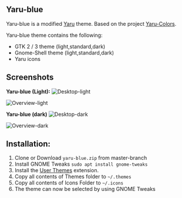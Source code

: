 ## Yaru-blue

Yaru-blue is a modified [Yaru](https://github.com/ubuntu/yaru) theme.
Based on the project [Yaru-Colors](https://github.com/Jannomag/Yaru-Colors).

Yaru-blue theme contains the following:
- GTK 2 / 3 theme (light,standard,dark)
- Gnome-Shell theme (light,standard,dark)
- Yaru icons

## Screenshots
**Yaru-blue (Light):**
![Desktop-light](Screenshots/Desktop-light.jpeg)

![Overview-light](Screenshots/Overview-light.jpeg)

**Yaru-blue (dark)**
![Desktop-dark](Screenshots/Desktop-dark.jpeg)

![Overview-dark](Screenshots/Overview-dark.jpeg)


## Installation:
 1. Clone or Download `yaru-blue.zip` from master-branch
 2. Install GNOME Tweaks `sudo apt install gnome-tweaks`
 3. Install the [User Themes](https://extensions.gnome.org/extension/19/user-themes/) extension.
 4. Copy all contents of Themes folder to `~/.themes`
 5. Copy all contents of Icons Folder to `~/.icons`
 6. The theme can now be selected by using GNOME Tweaks
 

